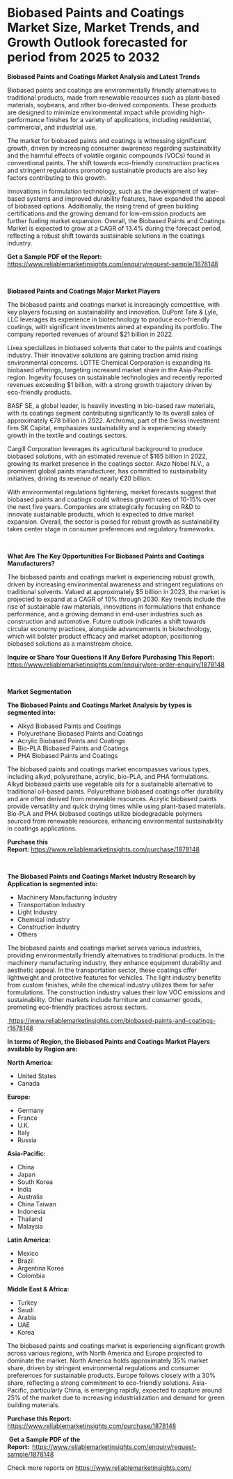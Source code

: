<p><h1>Biobased Paints and Coatings Market Size, Market Trends, and Growth Outlook forecasted for period from 2025 to 2032</h1></p><p><strong>Biobased Paints and Coatings Market Analysis and Latest Trends</strong></p>
<p><p>Biobased paints and coatings are environmentally friendly alternatives to traditional products, made from renewable resources such as plant-based materials, soybeans, and other bio-derived components. These products are designed to minimize environmental impact while providing high-performance finishes for a variety of applications, including residential, commercial, and industrial use. </p><p>The market for biobased paints and coatings is witnessing significant growth, driven by increasing consumer awareness regarding sustainability and the harmful effects of volatile organic compounds (VOCs) found in conventional paints. The shift towards eco-friendly construction practices and stringent regulations promoting sustainable products are also key factors contributing to this growth. </p><p>Innovations in formulation technology, such as the development of water-based systems and improved durability features, have expanded the appeal of biobased options. Additionally, the rising trend of green building certifications and the growing demand for low-emission products are further fueling market expansion. Overall, the Biobased Paints and Coatings Market is expected to grow at a CAGR of 13.4% during the forecast period, reflecting a robust shift towards sustainable solutions in the coatings industry.</p></p>
<p><strong>Get a Sample PDF of the Report:&nbsp;</strong> <a href="https://www.reliablemarketinsights.com/enquiry/request-sample/1878148?utm_campaign=3260&utm_medium=2&utm_source=Github&utm_content=ia&utm_term=03042025&utm_id=biobased-paints-and-coatings">https://www.reliablemarketinsights.com/enquiry/request-sample/1878148</a></p>
<p>&nbsp;</p>
<p><strong>Biobased Paints and Coatings Major Market Players</strong></p>
<p><p>The biobased paints and coatings market is increasingly competitive, with key players focusing on sustainability and innovation. DuPont Tate & Lyle, LLC leverages its experience in biotechnology to produce eco-friendly coatings, with significant investments aimed at expanding its portfolio. The company reported revenues of around $21 billion in 2022.</p><p>Lixea specializes in biobased solvents that cater to the paints and coatings industry. Their innovative solutions are gaining traction amid rising environmental concerns. LOTTE Chemical Corporation is expanding its biobased offerings, targeting increased market share in the Asia-Pacific region. Ingevity focuses on sustainable technologies and recently reported revenues exceeding $1 billion, with a strong growth trajectory driven by eco-friendly products.</p><p>BASF SE, a global leader, is heavily investing in bio-based raw materials, with its coatings segment contributing significantly to its overall sales of approximately €78 billion in 2022. Archroma, part of the Swiss investment firm SK Capital, emphasizes sustainability and is experiencing steady growth in the textile and coatings sectors.</p><p>Cargill Corporation leverages its agricultural background to produce biobased solutions, with an estimated revenue of $165 billion in 2022, growing its market presence in the coatings sector. Akzo Nobel N.V., a prominent global paints manufacturer, has committed to sustainability initiatives, driving its revenue of nearly €20 billion.</p><p>With environmental regulations tightening, market forecasts suggest that biobased paints and coatings could witness growth rates of 10-15% over the next five years. Companies are strategically focusing on R&D to innovate sustainable products, which is expected to drive market expansion. Overall, the sector is poised for robust growth as sustainability takes center stage in consumer preferences and regulatory frameworks.</p></p>
<p>&nbsp;</p>
<p><strong>What Are The Key Opportunities For Biobased Paints and Coatings Manufacturers?</strong></p>
<p><p>The biobased paints and coatings market is experiencing robust growth, driven by increasing environmental awareness and stringent regulations on traditional solvents. Valued at approximately $5 billion in 2023, the market is projected to expand at a CAGR of 10% through 2030. Key trends include the rise of sustainable raw materials, innovations in formulations that enhance performance, and a growing demand in end-user industries such as construction and automotive. Future outlook indicates a shift towards circular economy practices, alongside advancements in biotechnology, which will bolster product efficacy and market adoption, positioning biobased solutions as a mainstream choice.</p></p>
<p><strong>Inquire or Share Your Questions If Any Before Purchasing This Report:</strong> <a href="https://www.reliablemarketinsights.com/enquiry/pre-order-enquiry/1878148?utm_campaign=3260&utm_medium=2&utm_source=Github&utm_content=ia&utm_term=03042025&utm_id=biobased-paints-and-coatings">https://www.reliablemarketinsights.com/enquiry/pre-order-enquiry/1878148</a></p>
<p>&nbsp;</p>
<p><strong>Market Segmentation</strong></p>
<p><strong>The Biobased Paints and Coatings Market Analysis by types is segmented into:</strong></p>
<p><ul><li>Alkyd Biobased Paints and Coatings</li><li>Polyurethane Biobased Paints and Coatings</li><li>Acrylic Biobased Paints and Coatings</li><li>Bio-PLA Biobased Paints and Coatings</li><li>PHA Biobased Paints and Coatings</li></ul></p>
<p><p>The biobased paints and coatings market encompasses various types, including alkyd, polyurethane, acrylic, bio-PLA, and PHA formulations. Alkyd biobased paints use vegetable oils for a sustainable alternative to traditional oil-based paints. Polyurethane biobased coatings offer durability and are often derived from renewable resources. Acrylic biobased paints provide versatility and quick drying times while using plant-based materials. Bio-PLA and PHA biobased coatings utilize biodegradable polymers sourced from renewable resources, enhancing environmental sustainability in coatings applications.</p></p>
<p><strong>Purchase this Report:&nbsp;</strong><a href="https://www.reliablemarketinsights.com/purchase/1878148?utm_campaign=3260&utm_medium=2&utm_source=Github&utm_content=ia&utm_term=03042025&utm_id=biobased-paints-and-coatings">https://www.reliablemarketinsights.com/purchase/1878148</a></p>
<p>&nbsp;</p>
<p><strong>The Biobased Paints and Coatings Market Industry Research by Application is segmented into:</strong></p>
<p><ul><li>Machinery Manufacturing Industry</li><li>Transportation Industry</li><li>Light Industry</li><li>Chemical Industry</li><li>Construction Industry</li><li>Others</li></ul></p>
<p><p>The biobased paints and coatings market serves various industries, providing environmentally friendly alternatives to traditional products. In the machinery manufacturing industry, they enhance equipment durability and aesthetic appeal. In the transportation sector, these coatings offer lightweight and protective features for vehicles. The light industry benefits from custom finishes, while the chemical industry utilizes them for safer formulations. The construction industry values their low VOC emissions and sustainability. Other markets include furniture and consumer goods, promoting eco-friendly practices across sectors.</p></p>
<p><a href="https://www.reliablemarketinsights.com/biobased-paints-and-coatings-r1878148?utm_campaign=3260&utm_medium=2&utm_source=Github&utm_content=ia&utm_term=03042025&utm_id=biobased-paints-and-coatings">&nbsp;https://www.reliablemarketinsights.com/biobased-paints-and-coatings-r1878148</a></p>
<p><strong>In terms of Region, the Biobased Paints and Coatings Market Players available by Region are:</strong></p>
<p>
    <p> <strong> North America: </strong>
        <ul>
            <li>United States</li>
            <li>Canada</li>
        </ul>
        </p> 
    <p> <strong> Europe: </strong>
        <ul>
            <li>Germany</li>
            <li>France</li>
            <li>U.K.</li>
            <li>Italy</li>
            <li>Russia</li>
        </ul>
        </p> 
    <p> <strong> Asia-Pacific: </strong>
        <ul>
            <li>China</li>
            <li>Japan</li>
            <li>South Korea</li>
            <li>India</li>
            <li>Australia</li>
            <li>China Taiwan</li>
            <li>Indonesia</li>
            <li>Thailand</li>
            <li>Malaysia</li>
        </ul>
        </p> 
    <p> <strong> Latin America: </strong>
        <ul>
            <li>Mexico</li>
            <li>Brazil</li>
            <li>Argentina Korea</li>
            <li>Colombia</li>
        </ul>
        </p> 
    <p> <strong> Middle East & Africa: </strong>
        <ul>
            <li>Turkey</li>
            <li>Saudi</li>
            <li>Arabia</li>
            <li>UAE</li>
            <li>Korea</li>
        </ul>
    </p>
    </p>
<p><p>The biobased paints and coatings market is experiencing significant growth across various regions, with North America and Europe projected to dominate the market. North America holds approximately 35% market share, driven by stringent environmental regulations and consumer preferences for sustainable products. Europe follows closely with a 30% share, reflecting a strong commitment to eco-friendly solutions. Asia-Pacific, particularly China, is emerging rapidly, expected to capture around 25% of the market due to increasing industrialization and demand for green building materials.</p></p>
<p><strong>Purchase this Report: </strong><a href="https://www.reliablemarketinsights.com/purchase/1878148?utm_campaign=3260&utm_medium=2&utm_source=Github&utm_content=ia&utm_term=03042025&utm_id=biobased-paints-and-coatings">https://www.reliablemarketinsights.com/purchase/1878148</a></p>
<p>&nbsp;<strong>Get a Sample PDF of the Report:&nbsp;&nbsp;</strong><a href="https://www.reliablemarketinsights.com/enquiry/request-sample/1878148?utm_campaign=3260&utm_medium=2&utm_source=Github&utm_content=ia&utm_term=03042025&utm_id=biobased-paints-and-coatings">https://www.reliablemarketinsights.com/enquiry/request-sample/1878148</a></p>
<p><strong></strong></p>
<p>Check more reports on <a href="https://www.reliablemarketinsights.com/?utm_campaign=3260&utm_medium=2&utm_source=Github&utm_content=ia&utm_term=03042025&utm_id=biobased-paints-and-coatings">https://www.reliablemarketinsights.com/</a></p>